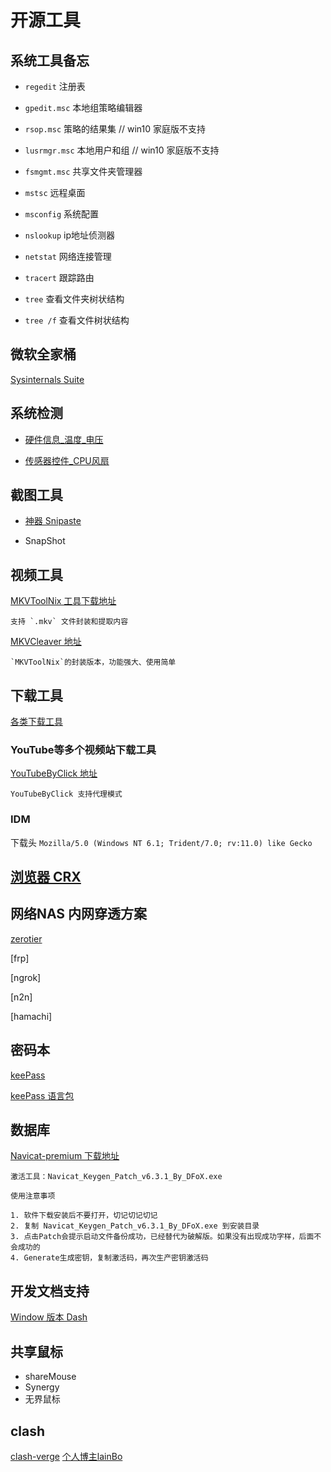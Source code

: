 # 开源工具

## 系统工具备忘

- `regedit` 注册表
- `gpedit.msc` 本地组策略编辑器
- `rsop.msc` 策略的结果集 // win10 家庭版不支持
- `lusrmgr.msc` 本地用户和组 // win10 家庭版不支持
- `fsmgmt.msc` 共享文件夹管理器
- `mstsc` 远程桌面
- `msconfig` 系统配置

- `nslookup` ip地址侦测器
- `netstat` 网络连接管理
- `tracert` 跟踪路由

- `tree` 查看文件夹树状结构
- `tree /f` 查看文件树状结构

## 微软全家桶

[Sysinternals Suite](https://docs.microsoft.com/zh-cn/sysinternals/downloads/)

## 系统检测

- [硬件信息_温度_电压](https://github.com/openhardwaremonitor/openhardwaremonitor)

- [传感器控件_CPU风扇](https://github.com/Rem0o/FanControl.Releases)

## 截图工具

- [神器 Snipaste](https://zh.snipaste.com)

- SnapShot

## 视频工具

[MKVToolNix 工具下载地址](https://mkvtoolnix.download/windows/releases/)

    支持 `.mkv` 文件封装和提取内容

[MKVCleaver 地址](https://blogs.sapib.ca/apps/mkvcleaver/)

    `MKVToolNix`的封装版本，功能强大、使用简单

## 下载工具

[各类下载工具](https://www.youxiaohou.com/zh-cn/motrix.html)

### YouTube等多个视频站下载工具

[YouTubeByClick 地址](https://www.byclickdownloader.com/youtube-downloader-software.php)

    YouTubeByClick 支持代理模式

### IDM

下载头 `Mozilla/5.0 (Windows NT 6.1; Trident/7.0; rv:11.0) like Gecko`

## [浏览器 CRX](https://www.crxsoso.com/articles)

## 网络NAS 内网穿透方案

[zerotier](https://www.zerotier.com/download.shtml)

[frp]

[ngrok]

[n2n]

[hamachi]

## 密码本

[keePass](https://keepass.info/download.html)

[keePass 语言包](https://keepass.info/translations.html)

## 数据库

[Navicat-premium 下载地址](https://www.navicat.com.cn/download/navicat-premium)

    激活工具：Navicat_Keygen_Patch_v6.3.1_By_DFoX.exe

    使用注意事项

    1. 软件下载安装后不要打开，切记切记切记
    2. 复制 Navicat_Keygen_Patch_v6.3.1_By_DFoX.exe 到安装目录
    3. 点击Patch会提示启动文件备份成功，已经替代为破解版。如果没有出现成功字样，后面不会成功的
    4. Generate生成密钥，复制激活码，再次生产密钥激活码

## 开发文档支持

[Window 版本 Dash](https://velocity.silverlakesoftware.com/)

## 共享鼠标

- shareMouse
- Synergy
- 无界鼠标

## clash

[clash-verge](https://github.com/zzzgydi/clash-verge/wiki/%E4%BD%BF%E7%94%A8%E6%8C%87%E5%8D%97)
[个人博主lainBo](https://lainbo.com/article/clash-config)
